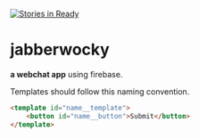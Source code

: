 [![Stories in Ready](https://badge.waffle.io/weenio/jabberwocky.png?label=ready&title=Ready)](https://waffle.io/weenio/jabberwocky?utm_source=badge)
# jabberwocky

**a webchat app** using firebase.

Templates should follow this naming convention.

```html
<template id="name__template">
    <button id="name__button">Submit</button>
</template>
```
